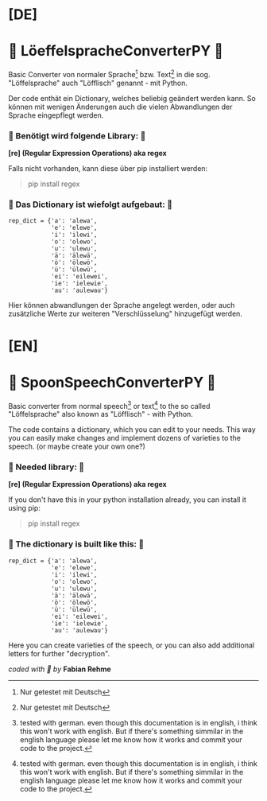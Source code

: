 # [DE]
# :spoon: LöeffelspracheConverterPY :spoon:

Basic Converter von normaler Sprache[^1] bzw. Text[^1] in die sog. "Löffelsprache" auch "Löfflisch" genannt - mit Python. 
[^1]: Nur getestet mit Deutsch

Der code enthät ein Dictionary, welches beliebig geändert werden kann.
So können mit wenigen Änderungen auch die vielen Abwandlungen der Sprache eingepflegt werden.

### :scroll: Benötigt wird folgende Library: :scroll:
**[re] (Regular Expression Operations) aka regex**

Falls nicht vorhanden, kann diese über pip installiert werden:
> pip install regex

### :open_book: Das Dictionary ist wiefolgt aufgebaut: :open_book:
```
rep_dict = {'a': 'alewa',
            'e': 'elewe',
            'i': 'ilewi',
            'o': 'olewo',
            'u': 'ulewu',
            'ä': 'älewä',
            'ö': 'ölewö',
            'ü': 'ülewü',
            'ei': 'eilewei',
            'ie': 'ielewie',
            'au': 'aulewau'}
```           
Hier können abwandlungen der Sprache angelegt werden, oder auch zusätzliche Werte zur weiteren "Verschlüsselung" hinzugefügt werden.

# [EN]
# :spoon: SpoonSpeechConverterPY :spoon:

Basic converter from normal speech[^2] or text[^2] to the so called "Löffelsprache" also known as "Löfflisch" - with Python. 
[^2]: tested with german. even though this documentation is in english, i think this won't work with english. But if there's something simmilar in the english language please let me know how it works and commit your code to the project.

The code contains a dictionary, which you can edit to your needs.
This way you can easily make changes and implement dozens of varieties to the speech. (or maybe create your own one?)

### :scroll: Needed library: :scroll:
**[re] (Regular Expression Operations) aka regex**

If you don't have this in your python installation already, you can install it using pip:
> pip install regex

### :open_book: The dictionary is built like this: :open_book:
```
rep_dict = {'a': 'alewa',
            'e': 'elewe',
            'i': 'ilewi',
            'o': 'olewo',
            'u': 'ulewu',
            'ä': 'älewä',
            'ö': 'ölewö',
            'ü': 'ülewü',
            'ei': 'eilewei',
            'ie': 'ielewie',
            'au': 'aulewau'}
```           
Here you can create varieties of the speech, or you can also add additional letters for further "decryption".


_coded with :purple_heart: by_ **Fabian Rehme**
